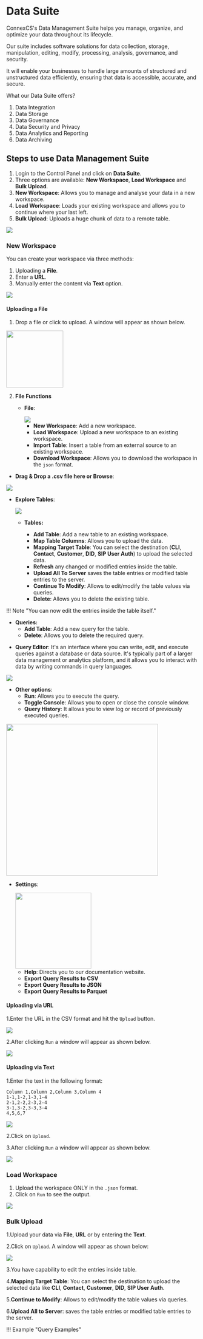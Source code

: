 # Data Suite

ConnexCS's Data Management Suite helps you manage, organize, and optimize your data throughout its lifecycle.

Our suite  includes software solutions for data collection, storage, manipulation, editing, modify, processing, analysis, governance, and security.

It will enable your businesses to handle large amounts of structured and unstructured data efficiently, ensuring that data is accessible, accurate, and secure.

What our Data Suite offers?

1. Data Integration
2. Data Storage
3. Data Governance
4. Data Security and Privacy
5. Data Analytics and Reporting
6. Data Archiving

## Steps to use Data Management Suite

1. Login to the Control Panel and click on **Data Suite**.
2. Three options are available: **New Workspace**, **Load Workspace** and **Bulk Upload**.
3. **New Workspace**: Allows you to manage and analyse your data in a new workspace.
4. **Load Workspace**: Loads your existing workspace and allows you to continue where your last left.
5. **Bulk Upload**: Uploads a huge chunk of data to a remote table.

<img src= "/misc/img/ds.png">

### New Workspace

You can create your workspace via three methods:

1. Uploading a **File**.
2. Enter a **URL**.
3. Manually enter the content via **Text** option.

<img src= "/misc/img/ds1.png">

#### Uploading a File

1. Drop a file or click to upload. A window will appear as shown below.
<img src= "/misc/img/ds2.png" width="150">

2. **File Functions**

      * **File**:

        <img src= "/misc/img/ds3.png">

        + **New Workspace**: Add a new workspace.
        + **Load Workspace**: Upload a new workspace to an existing workspace.
        + **Import Table**: Insert a table from an external source to an existing workspace.
        + **Download Workspace**: Allows you to download the workspace in the `json` format.

* **Drag & Drop a .csv file here or Browse**:

<img src= "/misc/img/ds4.png">

* **Explore Tables**:

    <img src= "/misc/img/ds5.png">

    + **Tables:**
          
        + **Add Table**: Add a new table to an existing workspace.
        + **Map Table Columns**: Allows you to upload the data.
        + **Mapping Target Table**: You can select the destination (**CLI**, **Contact**, **Customer**, **DID**, **SIP User Auth**) to upload the selected data.
        + **Refresh** any changed or modified entries inside the table.
        + **Upload All To Server** saves the table entries or modified table entries to the server.
        + **Continue To Modify**: Allows to edit/modify the table values via queries.
        + **Delete**: Allows you to delete the existing table.

!!! Note "You can now edit the entries inside the table itself."

+   **Queries:**
      + **Add Table**: Add a new query for the table.
      + **Delete**: Allows you to delete the required query.

* **Query Editor**: It's an interface where you can  write, edit, and execute queries against a database or data source. It's typically part of a larger data management or analytics platform, and it allows you to interact with data by writing commands in query languages.

<img src= "/misc/img/ds6.png">

+ **Other options**:
    + **Run**: Allows you to execute the query.
    + **Toggle Console**: Allows you to open or close the console window.
    + **Query History**: It allows you to view log or record of previously executed queries.

<img src= "/misc/img/ds7.png" width="400">

* **Settings**:

  <img src= "/misc/img/ds8.png" width="200">

  + **Help**: Directs you to our documentation website.
  + **Export Query Results to CSV**
  + **Export Query Results to JSON**
  + **Export Query Results to Parquet**

#### Uploading via URL

1.Enter the URL in the CSV format and hit the `Upload` button.

<img src= "/misc/img/ds9.png">

2.After clicking `Run` a window will appear as shown below.

<img src= "/misc/img/ds10.png">

#### Uploading via Text

1.Enter the text in the following format:

```
Column 1,Column 2,Column 3,Column 4
1-1,1-2,1-3,1-4
2-1,2-2,2-3,2-4
3-1,3-2,3-3,3-4
4,5,6,7
```

<img src= "/misc/img/ds11.png">

2.Click on `Upload`.

3.After clicking `Run` a window will appear as shown below.

<img src= "/misc/img/ds12.png">

### Load Workspace

1. Upload the workspace ONLY in the `.json` format.
2. Click on `Run` to see the output.

<img src= "/misc/img/ds13.png">

### Bulk Upload

1.Upload your data via **File**, **URL** or by entering the **Text**.

2.Click on `Upload`. A window will appear as shown below:

<img src= "/misc/img/ds14.png">

3.You have capability to edit the entries inside table.

4.**Mapping Target Table**: You can select the destination to upload the selected data like **CLI**, **Contact**, **Customer**, **DID**, **SIP User Auth**.

5.**Continue to Modify**: Allows to edit/modify the table values via queries.

6.**Upload All to Server**: saves the table entries or modified table entries to the server.

!!! Example "Query Examples"
